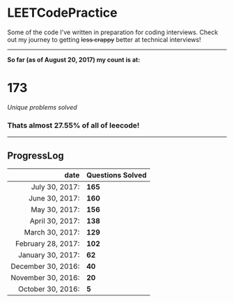 # LEETCodePractice
Some of the code I've written in preparation for coding interviews. Check out my journey to getting ~~less crappy~~ better at technical interviews!

___

**So far (as of August 20, 2017) my count is at:**   
# 173
*Unique problems solved* 
### Thats almost 27.55% of all of leecode! 
___
## ProgressLog  
| date | Questions Solved |   
| -: | :- |   
| July 30, 2017: | **165** |   
| June 30, 2017: | **160** |   
| May 30, 2017: | **156** |   
| April 30, 2017: | **138** |   
| March 30, 2017: | **129** |   
| February 28, 2017: | **102** |   
| January 30, 2017: | **62** |   
| December 30, 2016: | **40** |   
| November 30, 2016: | **20** |   
| October 30, 2016: | **5**  |   
